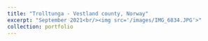 ```yaml
---
title: "Trolltunga - Vestland county, Norway"
excerpt: "September 2021<br/><img src='/images/IMG_6834.JPG'>"
collection: portfolio
---
```

